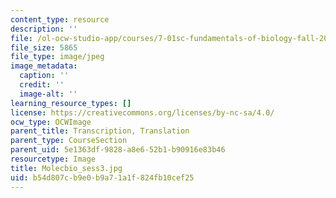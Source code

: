 ```yaml
---
content_type: resource
description: ''
file: /ol-ocw-studio-app/courses/7-01sc-fundamentals-of-biology-fall-2011/b54d807cb9e0b9a71a1f824fb10cef25_Molecbio_sess3.jpg
file_size: 5865
file_type: image/jpeg
image_metadata:
  caption: ''
  credit: ''
  image-alt: ''
learning_resource_types: []
license: https://creativecommons.org/licenses/by-nc-sa/4.0/
ocw_type: OCWImage
parent_title: Transcription, Translation
parent_type: CourseSection
parent_uid: 5e1363df-9828-a8e6-52b1-b90916e83b46
resourcetype: Image
title: Molecbio_sess3.jpg
uid: b54d807c-b9e0-b9a7-1a1f-824fb10cef25
---
```

